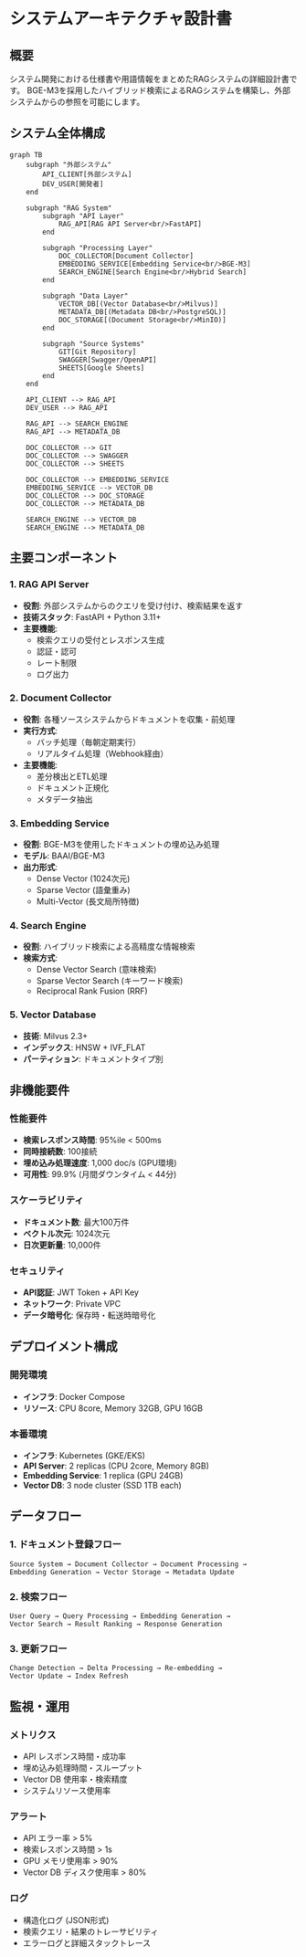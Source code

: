 # システムアーキテクチャ設計書

## 概要

システム開発における仕様書や用語情報をまとめたRAGシステムの詳細設計書です。
BGE-M3を採用したハイブリッド検索によるRAGシステムを構築し、外部システムからの参照を可能にします。

## システム全体構成

```mermaid
graph TB
    subgraph "外部システム"
        API_CLIENT[外部システム]
        DEV_USER[開発者]
    end

    subgraph "RAG System"
        subgraph "API Layer"
            RAG_API[RAG API Server<br/>FastAPI]
        end

        subgraph "Processing Layer"
            DOC_COLLECTOR[Document Collector]
            EMBEDDING_SERVICE[Embedding Service<br/>BGE-M3]
            SEARCH_ENGINE[Search Engine<br/>Hybrid Search]
        end

        subgraph "Data Layer"
            VECTOR_DB[(Vector Database<br/>Milvus)]
            METADATA_DB[(Metadata DB<br/>PostgreSQL)]
            DOC_STORAGE[(Document Storage<br/>MinIO)]
        end

        subgraph "Source Systems"
            GIT[Git Repository]
            SWAGGER[Swagger/OpenAPI]
            SHEETS[Google Sheets]
        end
    end

    API_CLIENT --> RAG_API
    DEV_USER --> RAG_API

    RAG_API --> SEARCH_ENGINE
    RAG_API --> METADATA_DB

    DOC_COLLECTOR --> GIT
    DOC_COLLECTOR --> SWAGGER
    DOC_COLLECTOR --> SHEETS

    DOC_COLLECTOR --> EMBEDDING_SERVICE
    EMBEDDING_SERVICE --> VECTOR_DB
    DOC_COLLECTOR --> DOC_STORAGE
    DOC_COLLECTOR --> METADATA_DB

    SEARCH_ENGINE --> VECTOR_DB
    SEARCH_ENGINE --> METADATA_DB
```

## 主要コンポーネント

### 1. RAG API Server

- **役割**: 外部システムからのクエリを受け付け、検索結果を返す
- **技術スタック**: FastAPI + Python 3.11+
- **主要機能**:
  - 検索クエリの受付とレスポンス生成
  - 認証・認可
  - レート制限
  - ログ出力

### 2. Document Collector

- **役割**: 各種ソースシステムからドキュメントを収集・前処理
- **実行方式**:
  - バッチ処理（毎朝定期実行）
  - リアルタイム処理（Webhook経由）
- **主要機能**:
  - 差分検出とETL処理
  - ドキュメント正規化
  - メタデータ抽出

### 3. Embedding Service

- **役割**: BGE-M3を使用したドキュメントの埋め込み処理
- **モデル**: BAAI/BGE-M3
- **出力形式**:
  - Dense Vector (1024次元)
  - Sparse Vector (語彙重み)
  - Multi-Vector (長文局所特徴)

### 4. Search Engine

- **役割**: ハイブリッド検索による高精度な情報検索
- **検索方式**:
  - Dense Vector Search (意味検索)
  - Sparse Vector Search (キーワード検索)
  - Reciprocal Rank Fusion (RRF)

### 5. Vector Database

- **技術**: Milvus 2.3+
- **インデックス**: HNSW + IVF_FLAT
- **パーティション**: ドキュメントタイプ別

## 非機能要件

### 性能要件

- **検索レスポンス時間**: 95%ile < 500ms
- **同時接続数**: 100接続
- **埋め込み処理速度**: 1,000 doc/s (GPU環境)
- **可用性**: 99.9% (月間ダウンタイム < 44分)

### スケーラビリティ

- **ドキュメント数**: 最大100万件
- **ベクトル次元**: 1024次元
- **日次更新量**: 10,000件

### セキュリティ

- **API認証**: JWT Token + API Key
- **ネットワーク**: Private VPC
- **データ暗号化**: 保存時・転送時暗号化

## デプロイメント構成

### 開発環境

- **インフラ**: Docker Compose
- **リソース**: CPU 8core, Memory 32GB, GPU 16GB

### 本番環境

- **インフラ**: Kubernetes (GKE/EKS)
- **API Server**: 2 replicas (CPU 2core, Memory 8GB)
- **Embedding Service**: 1 replica (GPU 24GB)
- **Vector DB**: 3 node cluster (SSD 1TB each)

## データフロー

### 1. ドキュメント登録フロー

```mermaid
Source System → Document Collector → Document Processing →
Embedding Generation → Vector Storage → Metadata Update
```

### 2. 検索フロー

```mermaid
User Query → Query Processing → Embedding Generation →
Vector Search → Result Ranking → Response Generation
```

### 3. 更新フロー

```mermaid
Change Detection → Delta Processing → Re-embedding →
Vector Update → Index Refresh
```

## 監視・運用

### メトリクス

- API レスポンス時間・成功率
- 埋め込み処理時間・スループット
- Vector DB 使用率・検索精度
- システムリソース使用率

### アラート

- API エラー率 > 5%
- 検索レスポンス時間 > 1s
- GPU メモリ使用率 > 90%
- Vector DB ディスク使用率 > 80%

### ログ

- 構造化ログ (JSON形式)
- 検索クエリ・結果のトレーサビリティ
- エラーログと詳細スタックトレース
